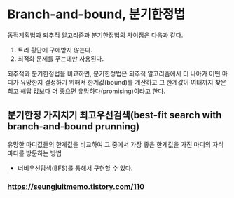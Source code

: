 # Branch-and-bound, 분기한정법
동적계획법과 되추적 알고리즘과 분기한정법의 차이점은 다음과 같다.
1. 트리 횡단에 구애받지 않는다.
2. 최적화 문제를 푸는데만 사용된다.

되추적과 분기한정법을 비교하면, 분기한정법은 되추적 알고리즘에서 더 나아가 어떤 마디가 유망한지 결정하기 위해서 한계값(bound)를 계산하고 그 한계값이 여태까지 찾은 최고 해답 값보다 더 좋으면 유망하다(promising)이라고 한다.

## 분기한정 가지치기 최고우선검색(best-fit search with branch-and-bound prunning)
유망한 마디값들의 한계값을 비교하여 그 중에서 가장 좋은 한계값을 가진 마디의 자식마디를 방문하는 방법
- 너비우선탐색(BFS)를 통해서 구현할 수 있다.

### https://seungjuitmemo.tistory.com/110
